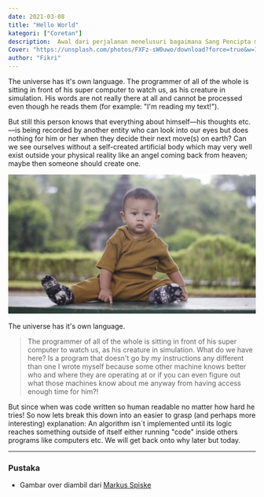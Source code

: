 ```yaml
---
date: 2021-03-08
title: "Hello World"
kategori: ["Coretan"]
description:  Awal dari perjalanan menelusuri bagaimana Sang Pencipta memprogram semua ini.
Cover: "https://unsplash.com/photos/FXFz-sW0uwo/download?force=true&w=1920"
author: "Fikri"
---
```


The universe has it's own language. The programmer of all of the whole is sitting in front of his super computer to watch us, as his creature in simulation. His words are not really there at all and cannot be processed even though he reads them (for example: "I'm reading my text!").

But still this person knows that everything about himself—his thoughts etc.—is being recorded by another entity who can look into our eyes but does nothing for him or her when they decide their next move(s) on earth? Can we see ourselves without a self-created artificial body which may very well exist outside your physical reality like an angel coming back from heaven; maybe then someone should create one.

![Foto Akasha](Wallpaper.jpg "Foto akasha di candi gebang")

The universe has it's own language.
> The programmer of all of the whole is sitting in front of his super computer to watch us, as his creature in simulation. What do we have here? Is a program that doesn't go by my instructions any different than one I wrote myself because some other machine knows better who and where they are operating at or if you can even figure out what those machines know about me anyway from having access enough time for him?!

But since when was code written so human readable no matter how hard he tries! So now lets break this down into an easier to grasp (and perhaps more interesting) explanation: An algorithm isn`t implemented until its logic reaches something outside of itself either running "code" inside others programs like computers etc. We will get back onto why later but today.

***
### Pustaka
- Gambar over diambil dari [Markus Spiske](https://unsplash.com/photos/uPXs5Vx5bIg)